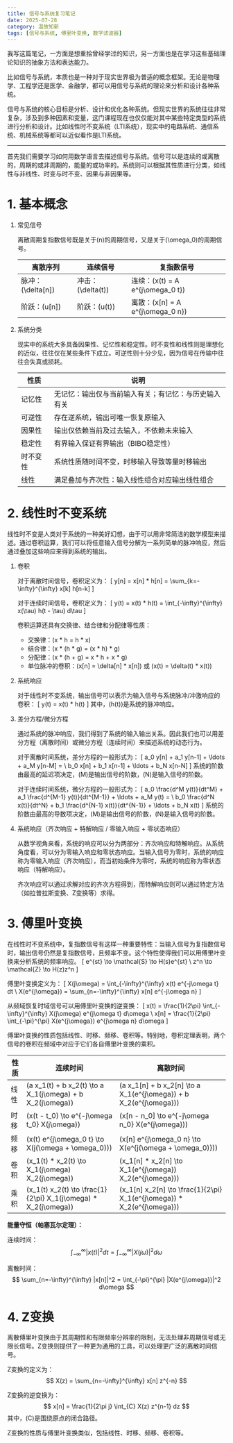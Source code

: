 ```yaml
---
title: 信号与系统复习笔记
date: 2025-07-28
category: 温故知新
tags: [信号与系统, 傅里叶变换, 数字滤波器]
---
```


我写这篇笔记，一方面是想重拾曾经学过的知识，另一方面也是在学习这些基础理论知识的抽象方法和表达能力。

比如信号与系统，本质也是一种对于现实世界极为普适的概念框架。无论是物理学、工程学还是医学、金融学，都可以用信号与系统的理论来分析和设计各种系统。

信号与系统的核心目标是分析、设计和优化各种系统。但现实世界的系统往往非常复杂，涉及到多种因素和变量，这门课程现在也仅仅能对其中某些特定类型的系统进行分析和设计。比如线性时不变系统（LTI系统），现实中的电路系统、通信系统、机械系统等都可以近似看作是LTI系统。


---

首先我们需要学习如何用数学语言去描述信号与系统。信号可以是连续的或离散的，周期的或非周期的，能量的或功率的。系统则可以根据其性质进行分类，如线性与非线性、时变与时不变、因果与非因果等。

# 1. 基本概念

1. 常见信号

    离散周期复指数信号既是关于\(n\)的周期信号，又是关于\(\omega_0\)的周期信号。

    |离散序列|连续信号|复指数信号|
    |---|---|---|
    |脉冲：\(\delta[n]\)|冲击：\(\delta(t)\)|连续：\(x(t) = A e^{j\omega_0 t}\)|
    |阶跃：\(u[n]\)|阶跃：\(u(t)\)|离散：\(x[n] = A e^{j\omega_0 n}\)|

2. 系统分类

    现实中的系统大多具备因果性、记忆性和稳定性。时不变性和线性则是理想化的近似，往往仅在某些条件下成立。可逆性则十分少见，因为信号在传输中往往会失真或损耗。

    | 性质     | 说明                                                         |
    |----------|--------------------------------------------------------------|
    | 记忆性   | 无记忆：输出仅与当前输入有关；有记忆：与历史输入有关         |
    | 可逆性   | 存在逆系统，输出可唯一恢复原输入                             |
    | 因果性   | 输出仅依赖当前及过去输入，不依赖未来输入                     |
    | 稳定性   | 有界输入保证有界输出（BIBO稳定性）                           |
    | 时不变性 | 系统性质随时间不变，时移输入导致等量时移输出                 |
    | 线性     | 满足叠加与齐次性：输入线性组合对应输出线性组合               |


# 2. 线性时不变系统

线性时不变是人类对于系统的一种美好幻想，由于可以用非常简洁的数学模型来描述。通过卷积运算，我们可以将任意输入信号分解为一系列简单的脉冲响应，然后通过叠加这些响应来得到系统的输出。

1. 卷积

    对于离散时间信号，卷积定义为：
    \[
    y[n] = x[n] * h[n] = \sum_{k=-\infty}^{\infty} x[k] h[n-k]
    \]

    对于连续时间信号，卷积定义为：
    \[
    y(t) = x(t) * h(t) = \int_{-\infty}^{\infty} x(\tau) h(t - \tau) d\tau
    \]

    卷积运算还具有交换律、结合律和分配律等性质：
    - 交换律：\(x * h = h * x\)
    - 结合律：\(x * (h * g) = (x * h) * g\)
    - 分配律：\(x * (h + g) = x * h + x * g\)
    - 单位脉冲的卷积：\(x[n] = \delta[n] * x[n]\) 或 \(x(t) = \delta(t) * x(t)\)

2. 系统响应

    对于线性时不变系统，输出信号可以表示为输入信号与系统脉冲/冲激响应的卷积：
    \[
    y(t) = x(t) * h(t)
    \]
    其中，\(h(t)\)是系统的脉冲响应。

3. 差分方程/微分方程

    通过系统的脉冲响应，我们得到了系统的输入输出关系。因此我们也可以用差分方程（离散时间）或微分方程（连续时间）来描述系统的动态行为。

    对于离散时间系统，差分方程的一般形式为：
    \[
    a_0 y[n] + a_1 y[n-1] + \ldots + a_M y[n-M] = \\
    b_0 x[n] + b_1 x[n-1] + \ldots + b_N x[n-N]
    \]
    系统的阶数由最高的延迟项决定，\(M\)是输出信号的阶数，\(N\)是输入信号的阶数。

    对于连续时间系统，微分方程的一般形式为：
    \[
    a_0 \frac{d^M y(t)}{dt^M} + a_1 \frac{d^{M-1} y(t)}{dt^{M-1}} + \ldots + a_M y(t) = \\ b_0 \frac{d^N x(t)}{dt^N} + b_1 \frac{d^{N-1} x(t)}{dt^{N-1}} + \ldots + b_N x(t)
    \]
    系统的阶数由最高的导数项决定，\(M\)是输出信号的阶数，\(N\)是输入信号的阶数。

4. 系统响应（齐次响应 + 特解响应 / 零输入响应 + 零状态响应）

    从数学视角来看，系统的响应可以分为两部分：齐次响应和特解响应。从系统角度看，可以分为零输入响应和零状态响应。当输入信号为零时，系统的响应称为零输入响应（齐次响应），而当初始条件为零时，系统的响应称为零状态响应（特解响应）。

    齐次响应可以通过求解对应的齐次方程得到，而特解响应则可以通过特定方法（如拉普拉斯变换、Z变换等）求得。

# 3. 傅里叶变换

在线性时不变系统中，复指数信号有这样一种重要特性：当输入信号为复指数信号时，输出信号仍然是复指数信号，且频率不变。这个特性使得我们可以用傅里叶变换来分析系统的频率响应。
\[
e^{st} \to \mathcal{S} \to H(s)e^{st} \\
z^n \to \mathcal{Z} \to H(z)z^n
\]

傅里叶变换定义为：
\[
X(j\omega) = \int_{-\infty}^{\infty} x(t) e^{-j\omega t} dt \\
X(e^{j\omega}) = \sum_{n=-\infty}^{\infty} x[n] e^{-j\omega n}
\]

从频域恢复时域信号可以用傅里叶变换的逆变换：
\[
x(t) = \frac{1}{2\pi} \int_{-\infty}^{\infty} X(j\omega) e^{j\omega t} d\omega \\
x[n] = \frac{1}{2\pi} \int_{-\pi}^{\pi} X(e^{j\omega}) e^{j\omega n} d\omega
\]

傅里叶变换的性质包括线性、时移、频移、卷积等。特别地，卷积定理表明，两个信号的卷积在频域中对应于它们各自傅里叶变换的乘积。

| **性质** | **连续时间** | **离散时间** |
|---|---|---|
| 线性 | \(a x_1(t) + b x_2(t) \to a X_1(j\omega) + b X_2(j\omega)\) | \(a x_1[n] + b x_2[n] \to a X_1(e^{j\omega}) + b X_2(e^{j\omega})\) |
| 时移 | \(x(t - t_0) \to e^{-j\omega t_0} X(j\omega)\) | \(x[n - n_0] \to e^{-j\omega n_0} X(e^{j\omega})\) |
| 频移 | \(x(t) e^{j\omega_0 t} \to X(j(\omega + \omega_0))\) | \(x[n] e^{j\omega_0 n} \to X(e^{j(\omega + \omega_0)})\) |
| 卷积 | \(x_1(t) * x_2(t) \to X_1(j\omega) X_2(j\omega)\) | \(x_1[n] * x_2[n] \to X_1(e^{j\omega}) X_2(e^{j\omega})\) |
| 乘积 | \(x_1(t) x_2(t) \to \frac{1}{2\pi} X_1(j\omega) * X_2(j\omega)\) | \(x_1[n] x_2[n] \to \frac{1}{2\pi} X_1(e^{j\omega}) * X_2(e^{j\omega})\) |

**能量守恒（帕塞瓦尔定理）：**

连续时间：
$$
\int_{-\infty}^{\infty} |x(t)|^2 dt = \int_{-\infty}^{\infty} |X(j\omega)|^2 d\omega
$$

离散时间：
$$
\sum_{n=-\infty}^{\infty} |x[n]|^2 = \int_{-\pi}^{\pi} |X(e^{j\omega})|^2 d\omega
$$




# 4. Z变换
离散傅里叶变换由于其周期性和有限频率分辨率的限制，无法处理非周期信号或无限长信号。Z变换则提供了一种更为通用的工具，可以处理更广泛的离散时间信号。

Z变换的定义为：
$$
X(z) = \sum_{n=-\infty}^{\infty} x[n] z^{-n}
$$

Z变换的逆变换为：
$$
x[n] = \frac{1}{2\pi j} \int_{C} X(z) z^{n-1} dz
$$
其中，\(C\)是围绕原点的闭合路径。

Z变换的性质与傅里叶变换类似，包括线性、时移、频移、卷积等。
